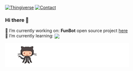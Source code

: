 
  [![Thingiverse](https://img.shields.io/badge/profile-Thingiverse-blue)](https://www.thingiverse.com/softwareinclude/designs)
  [![Contact](https://img.shields.io/badge/Contact-sebastian%40tekydevelop.com-orange )](sebastian@tekydevelop.com)    
  
  <h3> Hi there 👋 </h3>       

   🔭 I’m currently working on: **FunBot** open source project [here](https://github.com/ManolescuSebastian/FunBot)        
   🌱 I’m currently learning: <img align="center" src="https://img.shields.io/badge/python-%233776AB.svg?&style=flat-square&logo=python&logoColor=white"/>
          
             
 <img src="https://github.com/ManolescuSebastian/ManolescuSebastian/blob/master/git_anim_default.gif" width="80%"/>
      
<!--
**ManolescuSebastian/ManolescuSebastian** is a ✨ _special_ ✨ repository because its `README.md` (this file) appears on your GitHub profile.

Here are some ideas to get you started:

- 🔭 I’m currently working on ...
- 🌱 I’m currently learning ...
- 👯 I’m looking to collaborate on ...
- 🤔 I’m looking for help with ...
- 💬 Ask me about ...
- 📫 How to reach me: ...
- 😄 Pronouns: ...
- ⚡ Fun fact: ...
-->


